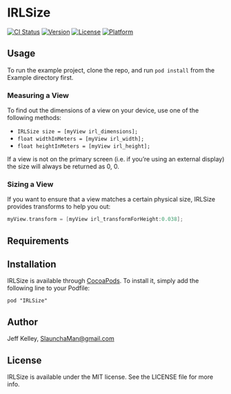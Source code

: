 # IRLSize

[![CI Status](http://img.shields.io/travis/detroit-labs/IRLSize.svg?style=flat)](https://travis-ci.org/detroit-labs/IRLSize)
[![Version](https://img.shields.io/cocoapods/v/IRLSize.svg?style=flat)](http://cocoadocs.org/docsets/IRLSize)
[![License](https://img.shields.io/cocoapods/l/IRLSize.svg?style=flat)](http://cocoadocs.org/docsets/IRLSize)
[![Platform](https://img.shields.io/cocoapods/p/IRLSize.svg?style=flat)](http://cocoadocs.org/docsets/IRLSize)

## Usage

To run the example project, clone the repo, and run `pod install` from the Example directory first.

### Measuring a View

To find out the dimensions of a view on your device, use one of the following methods:

* `IRLSize size = [myView irl_dimensions];`
* `float widthInMeters = [myView irl_width];`
* `float heightInMeters = [myView irl_height];`

If a view is not on the primary screen (i.e. if you’re using an external display) the size will always be returned as 0, 0.

### Sizing a View

If you want to ensure that a view matches a certain physical size, IRLSize provides transforms to help you out:

```Objective-C
myView.transform = [myView irl_transformForHeight:0.038];
```

## Requirements

## Installation

IRLSize is available through [CocoaPods](http://cocoapods.org). To install
it, simply add the following line to your Podfile:

    pod "IRLSize"

## Author

Jeff Kelley, SlaunchaMan@gmail.com

## License

IRLSize is available under the MIT license. See the LICENSE file for more info.

